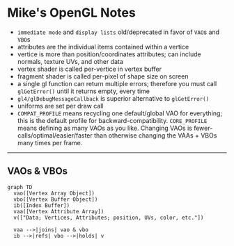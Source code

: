 # Mike's OpenGL Notes

- `immediate mode` and `display lists` old/deprecated in favor of `VAO`s and `VBO`s
- attributes are the individual items contained within a vertice
- vertice is more than position/coordinates attributes; can include normals, texture UVs, and other data
- vertex shader is called per-vertice in vertex buffer
- fragment shader is called per-pixel of shape size on screen
- a single gl function can return multiple errors; therefore you must call `glGetError()` until it returns empty, every time
- `gl4/glDebugMessageCallback` is superior alternative to `glGetError()`
- uniforms are set per draw call
- `COMPAT_PROFILE` means recycling one default/global VAO for everything; this is the default profile for backward-compatibility. `CORE_PROFILE` means defining as many VAOs as you like. Changing VAOs is fewer-calls/optimal/easier/faster than otherwise changing the VAAs + VBOs many times per frame.

---
## VAOs & VBOs

```mermaid
graph TD
  vao([Vertex Array Object])
  vbo([Vertex Buffer Object])
  ib([Index Buffer])
  vaa([Vertex Attribute Array])
  v(["Data; Vertices, Attributes; position, UVs, color, etc."])

  vaa -->|joins| vao & vbo
  ib -->|refs| vbo -->|holds| v
```